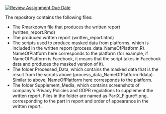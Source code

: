 [![Review Assignment Due Date](https://classroom.github.com/assets/deadline-readme-button-24ddc0f5d75046c5622901739e7c5dd533143b0c8e959d652212380cedb1ea36.svg)](https://classroom.github.com/a/kYkI08fO)

The repository contains the following files:
  - The Rmarkdown file that produces the written report (written_report.Rmd)
  - The produced written report (written_report.html)
  - The scripts used to produce masked data from platforms, which is included in the written report (process_data_NameOfPlatform.R). NameOfPlatform here corresponds to the platform (for example, if NameOfPlatform is Facebook, it means that the script takes in Facebook data and produces the masked version of it).
  - The folder Processed_Data, which contains the masked data that is the result from the scripts above (process_data_NameOfPlatform.Rdata). Similar to above, NameOfPlatform here corresponds to the platform.
  - The folder Supplement_Media, which contains screenshots of company's Privacy Policies and GDPR regulations to supplement the written report. Files in the folder are named as PartX_FigureY.png, corresponding to the part in report and order of appearance in the written report.